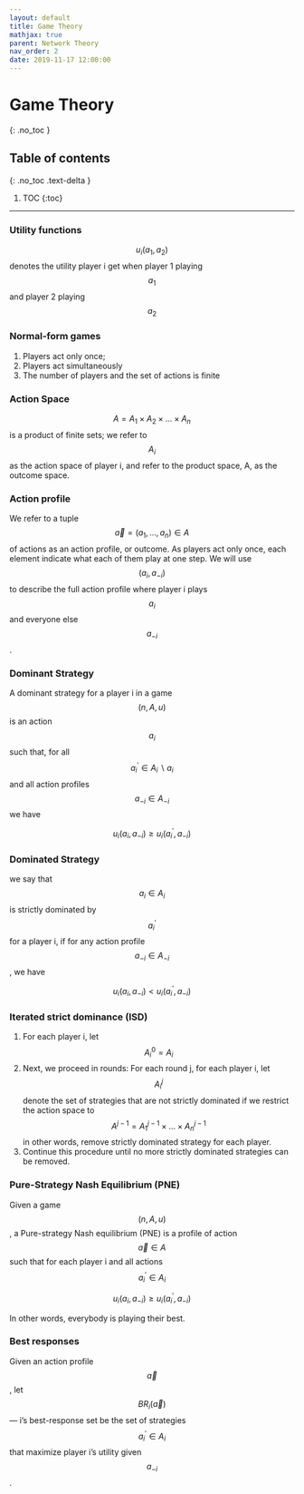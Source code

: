 ```yaml
---
layout: default
title: Game Theory
mathjax: true
parent: Network Theory
nav_order: 2
date: 2019-11-17 12:00:00
---
```


# Game Theory
{: .no_toc }

## Table of contents
{: .no_toc .text-delta }

1. TOC
{:toc}

---

### Utility functions 

$$u_{i}(a_{1},a_{2})$$ denotes the utility player i get when player 1 playing $$a_{1}$$ and player 2 playing $$a_{2}$$

### Normal-form games
1. Players act only once;
2. Players act simultaneously
3. The number of players and the set of actions is finite

### Action Space

$$A = A_{1} × A_{2} × . . . × A_{n}$$ is a product of finite sets; we refer to $$A_{i}$$ as
the action space of player i, and refer to the product space, A, as the
outcome space.

### Action profile
We refer to a tuple $$\vec{a}=\left(a_{1}, \ldots, a_{n}\right) \in A$$ of actions as an action profile,
or outcome. As players act only once, each element indicate what each of them play at one step.
We will use $$(a_{i}, a_{−i})$$ to describe the full action profile where player i
plays $$a_{i}$$ and everyone else $$a_{−i}$$.

### Dominant Strategy
A dominant strategy for a player i in a game $$(n, A, u)$$ is
an action $$a_{i}$$ such that, for all $$a_{i}^{\prime} \in A_{i} \backslash a_{i}$$ and all action profiles $$a_{-i} \in A_{-i}$$ we have

$$
u_{i}\left(a_{i}, a_{-i}\right) \geq u_{i}\left(a_{i}^{\prime}, a_{-i}\right)
$$

### Dominated Strategy

we say that $$a_{i} \in A_{i}$$ is strictly dominated by $$a_{i}^{\prime}$$
for a player i, if for any action profile $$a_{-i} \in A_{-i}$$
, we have

$$
u_{i}\left(a_{i}, a_{-i}\right)<u_{i}\left(a_{i}^{\prime}, a_{-i}\right)
$$

### Iterated strict dominance (ISD)
1. For each player i, let $$A^{0}_{i} = A_{i}$$
2. Next, we proceed in rounds: For each round j, for each player i, let $$A^{j}_{i}$$ denote the set of strategies that are not strictly dominated if we restrict the action space to 
$$
A^{j-1}=A_{1}^{j-1} \times \ldots \times A_{n}^{j-1}
$$
in other words, remove strictly dominated strategy for each player.
3. Continue this procedure until no more strictly dominated strategies can be removed.

### Pure-Strategy Nash Equilibrium (PNE)
Given a game $$(n, A, u)$$, a Pure-strategy Nash equilibrium (PNE) is a profile of action $$\vec{a} \in A$$ such that for each player i and all actions $$a_{i}^{\prime} \in A_{i}$$

$$
u_{i}\left(a_{i}, a_{-i}\right) \geq u_{i}\left(a_{i}^{\prime}, a_{-i}\right)
$$

In other words, everybody is playing their best.

### Best responses 

Given an action profile $$\vec{a}$$, let $$BR_{i}(\vec{a})$$ — i’s best-response
set be the set of strategies $$ a_{i}^{\prime} \in A_{i}$$ that maximize player i’s utility given
$$a_{−i}$$.